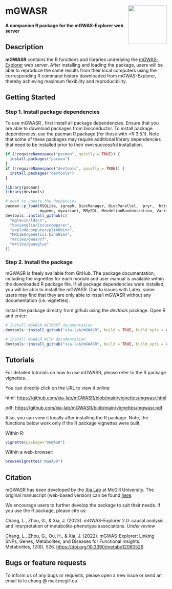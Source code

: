 <!-- README.md is generated from README.Rmd. Please edit that file -->

# mGWASR <img src="man/figures/mgwas_logo.png" align="right" width="120"/>

#### A companion R package for the mGWAS-Explorer web server

## Description

**mGWASR** contains the R functions and libraries underlying the [mGWAS-Explorer](https://www.mgwas.ca/) web server. After installing and loading the package, users will be able to reproduce the same results from their local computers using the corresponding R command history downloaded from mGWAS-Explorer, thereby achieving maximum flexibility and reproducibility.

## Getting Started

### Step 1. Install package dependencies

To use mGWASR , first install all package dependencies. Ensure that you are able to download packages from bioconductor. To install package dependencies, use the pacman R package (for those with \>R 3.5.1). Note that some of these packages may require additional library dependencies that need to be installed prior to their own successful installation.

``` r
if (!requireNamespace("pacman", quietly = TRUE)) {
  install.packages("pacman")
}
if (!requireNamespace("devtools", quietly = TRUE)) {
  install.packages("devtools")
}

library(pacman)
library(devtools)

# need to update the depdencies
pacman::p_load(RSQLite, igraph, BiocManager, BiocParallel,  pryr,  httr,  reshape,  ggplot2,  RJSONIO,  RCurl,  XML,  ggforce,  graphlayouts,  compiler,  dplyr,  RColorBrewer,  Cairo,  plyr,  qs,  rjson,  TwoSampleMR,
               mygene, myvariant, RMySQL, MendelianRandomization, VariantAnnotation)
devtools::install_github(c(
  "mglev1n/ldscr",
  "boxiangliu/locuscomparer",
  "explodecomputer/plinkbinr",
  "MRCIEU/genetics.binaRies",
  "mrcieu/gwasvcf",
  "mrcieu/gwasglue"
))
```

### Step 2. Install the package

mGWASR is freely available from GitHub. The package documentation, including the vignettes for each module and user manual is available within the downloaded R package file. If all package dependencies were installed, you will be able to install the mGWASR. Due to issues with Latex, some users may find that they are only able to install mGWASR without any documentation (i.e. vignettes).

Install the package directly from github using the *devtools* package. Open R and enter:

``` r
# Install mGWASR WITHOUT documentation
devtools::install_github("xia-lab/mGWASR", build = TRUE, build_opts = c("--no-resave-data", "--no-manual", "--no-build-vignettes"), force = TRUE)

# Install mGWASR WITH documentation
devtools::install_github("xia-lab/mGWASR", build = TRUE, build_opts = c("--no-resave-data", "--no-manual"), build_vignettes = TRUE, force = TRUE)
```

## Tutorials

For detailed tutorials on how to use mGWASR, please refer to the R package vignettes.

You can directly click on the URL to view it online:

html: <https://github.com/xia-lab/mGWASR/blob/main/vignettes/mgwasr.html>

pdf: <https://github.com/xia-lab/mGWASR/blob/main/vignettes/mgwasr.pdf>

Also, you can view it locally after installing the R package. Note, the functions below work only if the R package vignettes were built.

Within R:

``` r
vignette(package="mGWASR")
```

Within a web-browser:

``` r
browseVignettes("mGWASR")
```

## Citation

mGWASR has been developed by the [Xia Lab](http://xialab.ca/) at McGill University. The original manuscript (web-based version) can be found [here](https://www.mdpi.com/2218-1989/12/6/526).

We encourage users to further develop the package to suit their needs. If you use the R package, please cite us:

Chang, L., Zhou, G., & Xia, J. (2023). mGWAS-Explorer 2.0: causal analysis and interpretation of metabolite-phenotype associations. *Under review*

Chang, L., Zhou, G., Ou, H., & Xia, J. (2022). mGWAS-Explorer: Linking SNPs, Genes, Metabolites, and Diseases for Functional Insights. Metabolites, 12(6), 526. <https://doi.org/10.3390/metabo12060526>

## Bugs or feature requests

To inform us of any bugs or requests, please open a new issue or send an email to le.chang \@ mail.mcgill.ca
